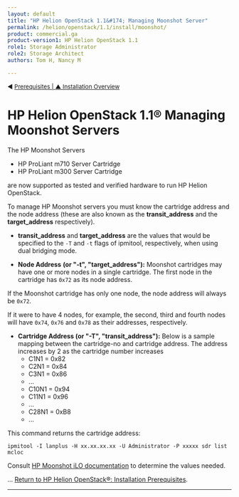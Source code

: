 ```yaml
---
layout: default
title: "HP Helion OpenStack 1.1&#174; Managing Moonshot Server"
permalink: /helion/openstack/1.1/install/moonshot/
product: commercial.ga
product-version1: HP Helion OpenStack 1.1
role1: Storage Administrator
role2: Storage Architect
authors: Tom H, Nancy M

---
```

<!--PUBLISHED-->




<script>

function PageRefresh {
onLoad="window.refresh"
}

PageRefresh();

</script>

<p style="font-size: small;"> &#9664; <a href="/helion/openstack/install/prereqs/#csv">Prerequisites | <a href="/helion/openstack/install/overview/test/"> &#9650; Installation Overview</a> </p> 

# HP Helion OpenStack 1.1&#174; Managing Moonshot Servers


The HP Moonshot Servers

- HP ProLiant m710 Server Cartridge 
- HP ProLiant m300 Server Cartridge

are now supported as tested and verified hardware to run HP Helion OpenStack.

To manage HP Moonshot servers you must know the cartridge address and the node
address (these are also known as the **transit&#95;address** and the **target&#95;address**
respectively).

  
- **transit&#95;address** and **target&#95;address** are the values that would be specified
to the `-T` and `-t` flags of ipmitool, respectively, when using dual bridging mode.

- **Node Address** **(or "-t", "target_address"):**
Moonshot cartridges may have one or more nodes in a single cartridge.
The first node in the cartridge has `0x72` as its node address. 

<!--The HP ProLiant m710 Server Cartridge has only one node and so the  -->
If the Moonshot cartridge has only one node, the node address will always be `0x72`.<br />

If it were to have 4 nodes, for example, the second, third and fourth 
nodes will have `0x74`, `0x76` and `0x78` as their addresses, respectively.

- **Cartridge Address (or "-T", "transit_address"):**
Below is a sample mapping between the cartridge-no and cartridge address.
The address increases by 2  as the cartridge number increases
	- C1N1  = 0x82
	- C2N1  = 0x84
	- C3N1  = 0x86
	- ...
	- C10N1 = 0x94 
	- C11N1 = 0x96
	- ...
	- C28N1 = 0xB8
	- ...


This command returns the cartridge address:

	ipmitool -I lanplus -H xx.xx.xx.xx -U Administrator -P xxxxx sdr list mcloc




Consult [HP Moonshot iLO documentation](http://h50146.www5.hp.com/products/software/oe/linux/mainstream/support/whitepaper/pdfs/c03933550-1.pdf) to determine the values needed.


...
[Return to HP Helion OpenStack&#174;: Installation Prerequisites](/helion/openstack/install/prereqs/#csv).

<!--Tom hancock-->

----
